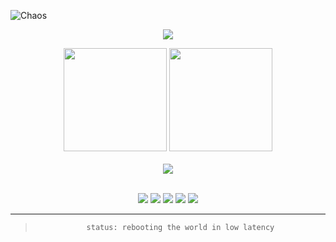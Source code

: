 <!-- README.md -->

![Chaos](https://capsule-render.vercel.app/api?type=waving&color=0:5f0fff,100:2b32b2&height=200&section=header&text=CHAOS&fontSize=60&animation=fadeIn&fontAlignY=40&fontColor=ffffff)

<p align="center">
  <img src="https://skillicons.dev/icons?i=go,py,ts,js,html,css,react,nextjs,nodejs,bash,powershell,git,github,docker,postgres,linux,vscode,anaconda,yarn" />
</p>

<div align="center">
  <img src="https://github-readme-stats.vercel.app/api?username=deinusername&show_icons=true&count_private=true&hide=issues&theme=tokyonight&bg_color=0d1117&title_color=8a9cbe&icon_color=7FDBFF&text_color=999999" height="165" />
  <img src="https://github-readme-streak-stats.herokuapp.com/?user=deinusername&theme=tokyonight&background=0d1117&ring=7FDBFF&fire=7FDBFF&currStreakLabel=ffffff" height="165" />
</div>

<br>

<div align="center">
  <img src="https://github-readme-activity-graph.vercel.app/graph?username=deinusername&theme=react-dark&area=true&color=7FDBFF&point=8a9cbe&line=7FDBFF&bg_color=0d1117" />
</div>

<br>

<p align="center">
  <img src="https://img.shields.io/badge/Build-Stable-7FDBFF?style=for-the-badge&logo=vercel&logoColor=white" />
  <img src="https://img.shields.io/badge/Latency-%3C5ms-8a9cbe?style=for-the-badge&logo=clockify&logoColor=white" />
  <img src="https://img.shields.io/badge/CI/CD-GitHub%20Actions-7FDBFF?style=for-the-badge&logo=githubactions&logoColor=white" />
  <img src="https://img.shields.io/badge/Infra-Hetzner-8a9cbe?style=for-the-badge&logo=serverfault&logoColor=white" />
  <img src="https://img.shields.io/badge/Machine-State%3A%20ACTIVE-blueviolet?style=for-the-badge&logo=codeforces&logoColor=white" />
</p>

---

> <p align="center"><code>status: rebooting the world in low latency</code></p>